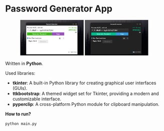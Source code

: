 # Password Generator App

<div align="center">
  <img src="images/password-generator-1.png" alt="Image 1" width="40%">
  <img src="images/password-generator-2.png" alt="Image 2" width="40%" margin-left="10px">
</div>

Written in **Python**.

Used libraries:
- **tkinter**: A built-in Python library for creating graphical user interfaces (GUIs).
- **ttkbootstrap**: A themed widget set for Tkinter, providing a modern and customizable interface.
- **pyperclip**: A cross-platform Python module for clipboard manipulation.

**How to run?**
```bash
python main.py
```
